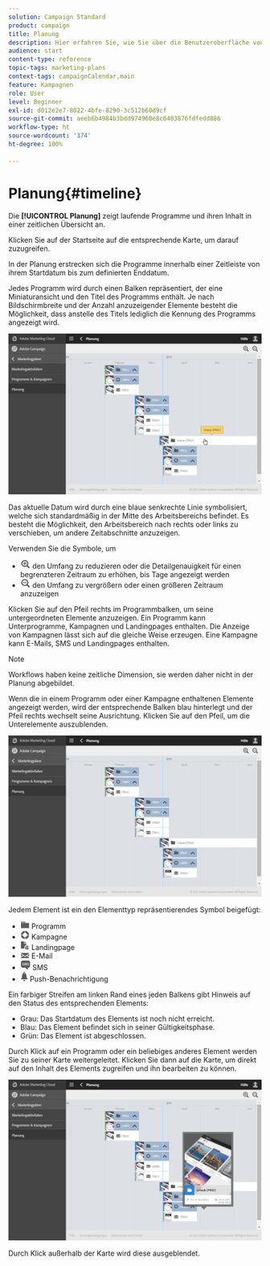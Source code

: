 ```yaml
---
solution: Campaign Standard
product: campaign
title: Planung
description: Hier erfahren Sie, wie Sie über die Benutzeroberfläche von Adobe Campaign Standard aktive Programme und ihren Inhalt visualisieren.
audience: start
content-type: reference
topic-tags: marketing-plans
context-tags: campaignCalendar,main
feature: Kampagnen
role: User
level: Beginner
exl-id: d012e2e7-8022-4bfe-8290-3c512b60d9cf
source-git-commit: aeeb6b4984b3bdd974960e8c6403876fdfedd886
workflow-type: ht
source-wordcount: '374'
ht-degree: 100%

---
```


# Planung{#timeline}

Die **[!UICONTROL Planung]** zeigt laufende Programme und ihren Inhalt in einer zeitlichen Übersicht an.

Klicken Sie auf der Startseite auf die entsprechende Karte, um darauf zuzugreifen.

In der Planung erstrecken sich die Programme innerhalb einer Zeitleiste von ihrem Startdatum bis zum definierten Enddatum.

Jedes Programm wird durch einen Balken repräsentiert, der eine Miniaturansicht und den Titel des Programms enthält. Je nach Bildschirmbreite und der Anzahl anzuzeigender Elemente besteht die Möglichkeit, dass anstelle des Titels lediglich die Kennung des Programms angezeigt wird.

![](assets/timeline_1.png)

Das aktuelle Datum wird durch eine blaue senkrechte Linie symbolisiert, welche sich standardmäßig in der Mitte des Arbeitsbereichs befindet. Es besteht die Möglichkeit, den Arbeitsbereich nach rechts oder links zu verschieben, um andere Zeitabschnitte anzuzeigen.

Verwenden Sie die Symbole, um

* ![](assets/timeline_zoom_in.png) den Umfang zu reduzieren oder die Detailgenauigkeit für einen begrenzteren Zeitraum zu erhöhen, bis Tage angezeigt werden
* ![](assets/timeline_zoom_out.png) den Umfang zu vergrößern oder einen größeren Zeitraum anzuzeigen

Klicken Sie auf den Pfeil rechts im Programmbalken, um seine untergeordneten Elemente anzuzeigen. Ein Programm kann Unterprogramme, Kampagnen und Landingpages enthalten. Die Anzeige von Kampagnen lässt sich auf die gleiche Weise erzeugen. Eine Kampagne kann E-Mails, SMS und Landingpages enthalten.

>[!NOTE]
>
>Workflows haben keine zeitliche Dimension, sie werden daher nicht in der Planung abgebildet.

Wenn die in einem Programm oder einer Kampagne enthaltenen Elemente angezeigt werden, wird der entsprechende Balken blau hinterlegt und der Pfeil rechts wechselt seine Ausrichtung. Klicken Sie auf den Pfeil, um die Unterelemente auszublenden.

![](assets/timeline_2.png)

Jedem Element ist ein den Elementtyp repräsentierendes Symbol beigefügt:

* ![](assets/timeline_program_icon.png) Programm
* ![](assets/timeline_campaign_icon.png) Kampagne
* ![](assets/timeline_lp_icon.png) Landingpage
* ![](assets/timeline_email_icon.png) E-Mail
* ![](assets/timeline_sms_icon.png) SMS
* ![](assets/timeline_push_icon.png) Push-Benachrichtigung

Ein farbiger Streifen am linken Rand eines jeden Balkens gibt Hinweis auf den Status des entsprechenden Elements:

* Grau: Das Startdatum des Elements ist noch nicht erreicht.
* Blau: Das Element befindet sich in seiner Gültigkeitsphase.
* Grün: Das Element ist abgeschlossen.

Durch Klick auf ein Programm oder ein beliebiges anderes Element werden Sie zu seiner Karte weitergeleitet. Klicken Sie dann auf die Karte, um direkt auf den Inhalt des Elements zugreifen und ihn bearbeiten zu können.

![](assets/timeline_3.png)

Durch Klick außerhalb der Karte wird diese ausgeblendet.
